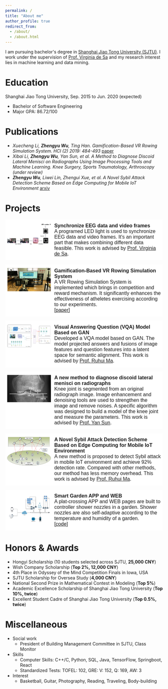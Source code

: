 ```yaml
---
permalink: /
title: "About me"
author_profile: true
redirect_from: 
  - /about/
  - /about.html
---
```


I am pursuing bachelor's degree in [Shanghai Jiao Tong University (SJTU)](http://en.sjtu.edu.cn/). I work under the supervision of [Prof. Virginia de Sa](http://www.cogsci.ucsd.edu/~desa/) and my research interest lies in machine learning and data mining. 

Education
======
Shanghai Jiao Tong University, Sep. 2015 to Jun. 2020 (expected)   

* Bachelor of Software Engineering
* Major GPA: 86.72/100

Publications
======
* _Xuecheng Li, **Zhengyu Wu**, Ting Han. Gamification-Based VR Rowing Simulation System. HCI (2) 2019: 484-493_ [paper](https://link.springer.com/chapter/10.1007%2F978-3-030-22643-5_38)
* _Xibai Li, **Zhengyu Wu**, Yan Sun, et al. A Method to Diagnose Discoid Lateral Menisci on Radiographs Using Image Processing Tools and Machine Learning. Knee Surgery, Sports Traumatology, Arthroscopy (under review)_
* _**Zhengyu Wu**, Liwei Lin, Zhengui Xue, et al. A Novel Sybil Attack Detection Scheme Based on Edge Computing for Mobile IoT Environment_ [arxiv](https://arxiv.org/abs/1911.03129)


Projects
======
<style type="text/css">
.tg  {border-collapse:collapse;border-spacing:0;}
.tg td{font-family:Arial, sans-serif;font-size:16px;padding:10px 5px;border-style:solid;border-width:1px;overflow:hidden;word-break:normal;border-color:black;}
.tg th{font-family:Arial, sans-serif;font-size:16px;font-weight:normal;padding:10px 5px;border-style:solid;border-width:1px;overflow:hidden;word-break:normal;border-color:black;}
.tg .tg-oe15{background-color:#ffffff;border-color:#ffffff;text-align:left;vertical-align:top}
</style>
<table class="tg">
  <tr>
    <th class="tg-oe15" width="30%">
      <img src="../images/pipeline.png" alt="我的照片" />
    </th>
    <th class="tg-oe15">
      <b>Synchronize EEG data and video frames</b> <br> 
      A programed LED light is used to synchronize EEG data and video frames. It's an important part that makes combining different data feasible. This work is advised by <a href="http://www.cogsci.ucsd.edu/~desa/">Prof. Virginia de Sa</a>.
    </th>
  </tr>
</table>

<table class="tg">
  <tr>
    <th class="tg-oe15" width="30%">
      <img src="../images/row.jpg" alt="我的照片" />
    </th>
    <th class="tg-oe15">
      <b>Gamification-Based VR Rowing Simulation System</b> <br> 
      A VR Rowing Simulation System is implemented which brings in competition and reward mechanism. It significantly enhances the effectiveness of atheletes exercising according to our experiments.<br>
      <a href="https://link.springer.com/chapter/10.1007%2F978-3-030-22643-5_38">[paper]</a>
    </th>
  </tr>
</table>

<table class="tg">
  <tr>
    <th class="tg-oe15" width="30%">
      <img src="../images/vqa.png" alt="我的照片" />
    </th>
    <th class="tg-oe15">
      <b>Visual Answering Question (VQA) Model Based on GAN</b> <br> 
      Developed a VQA model based on GAN. The model projected answers and fusions of image features and question features into a latent space for semantic alignment. This work is advised by <a href="https://ieeexplore.ieee.org/author/37858238200">Prof. Ruhui Ma</a>. <br>
    </th>
  </tr>
</table>

<table class="tg">
  <tr>
    <th class="tg-oe15" width="30%">
      <img src="../images/med.jpg" alt="我的照片" />
    </th>
    <th class="tg-oe15">
      <b>A new method to diagnose discoid lateral menisci on radiographs </b> <br> 
      Knee joint is segmented from an original radiograph image. Image enhancement and denoising tools are used to strengthen the image and remove noises. A specific algorithm was designed to build a model of the knee joint and measure the parameters. This work is advised by <a href="http://www.se.sjtu.edu.cn/teacher/teacherdetail.aspx?id=24">Prof. Yan Sun</a>.
    </th>
  </tr>
</table>

<table class="tg">
  <tr>
    <th class="tg-oe15" width="30%">
      <img src="../images/sybil.png" alt="我的照片" />
    </th>
    <th class="tg-oe15">
      <b>A Novel Sybil Attack Detection Scheme Based on Edge Computing for Mobile IoT Environment</b> <br> 
      A new method is proposed to detect Sybil attack in mobile IoT environment and achieve 92% detection rate. Compared with other methods, our method has less memory overhead. This work is advised by <a href="https://ieeexplore.ieee.org/author/37858238200">Prof. Ruhui Ma</a>.
    </th>
  </tr>
</table>

<table class="tg">
  <tr>
    <th class="tg-oe15" width="30%">
      <img src="../images/app.png" alt="我的照片" />
    </th>
    <th class="tg-oe15">
      <b>Smart Garden APP and WEB </b> <br> 
      A plat-crossing APP and WEB pages are built to controller shower nozzles in a garden. Shower nozzles are also self-adaptive according to the temperature and humidity of a garden. <br> 
      <a href="https://github.com/zhengyu-wu/Smart-Garden">[code]</a>
    </th>
  </tr>
</table>

 
Honors & Awards
======
- Hongyi Scholarship (10 students selected across SJTU, **25,000 CNY**)
- Wish Company Scholarship (**Top 2%, 12,000 CNY**)
- 4th Place in Odyssey of the Mind Competition Finals in Iowa, USA
- SJTU Scholarship for Oversea Study (**4,000 CNY**)
- National Second Prize in Mathematical Contest in Modeling (**Top 5%**)
- Academic Excellence Scholarship of Shanghai Jiao Tong University (**Top 10%, twice**) 
- Excellent Student Cadre of Shanghai Jiao Tong University (**Top 0.5%, twice**) 


Miscellaneous
======
- Social work
  - President of Building Management Committee in SJTU, Class Monitor
- Skills
  - Computer Skills: C++/C, Python, SQL, Java, TensorFlow, Springboot, React
  - Standardized Tests: TOFEL: 102, GRE: V: 152, Q: 169, AW: 3
- Interest
  - Basketball, Guitar, Photography, Reading, Traveling, Body-building